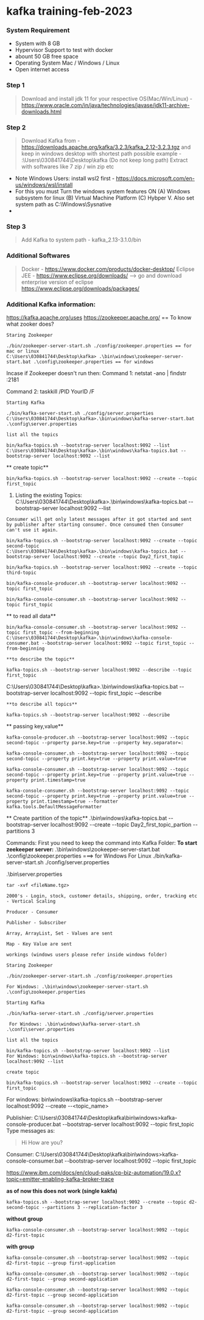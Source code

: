 # kafka training-feb-2023


### System Requirement 
- System with 8 GB 
- Hypervisor Support to test with docker 
- abount 50 GB free space 
- Operating System Mac / Windows / Linux
- Open internet access 


### Step 1 
> Download and install jdk 11 for your respective OS(Mac/Win/Linux) - https://www.oracle.com/in/java/technologies/javase/jdk11-archive-downloads.html

### Step 2 
>  Download Kafka from - https://downloads.apache.org/kafka/3.2.3/kafka_2.12-3.2.3.tgz and keep in windows desktop with shortest path possible example - 
>  :\Users\030841744\Desktop\kafka (Do not keep long path) 
>  Extract with softwares like 7 zip / win zip etc  
>    

* Note Windows Users: install wsl2 first -  https://docs.microsoft.com/en-us/windows/wsl/install
* For this you must Turn the windows system features ON (A) Windows subsystem for linux (B) Virtual Machine Platform (C) Hybper V. Also set system path as C:\Windows\Sysnative
* 
### Step 3 
> Add Kafka to system path - kafka_2.13-3.1.0/bin 

### Additional Softwares 
> Docker - https://www.docker.com/products/docker-desktop/
> Eclipse JEE - https://www.eclipse.org/downloads/  --> go and download enterprise version of eclipse https://www.eclipse.org/downloads/packages/

### Additional Kafka information:
https://kafka.apache.org/uses
https://zookeeper.apache.org/  == To know what zooker does?

    Staring Zookeeper

    ./bin/zookeeper-server-start.sh ./config/zookeeper.properties == for mac or linux
    C:\Users\030841744\Desktop\kafka> .\bin\windows\zookeeper-server-start.bat .\config\zookeeper.properties == for windows
Incase if Zookeeper doesn't run then: 
Command 1: netstat -ano | findstr :2181

Command 2: taskkill /PID YourID /F 

    Starting Kafka

    ./bin/kafka-server-start.sh ./config/server.properties
    C:\Users\030841744\Desktop\kafka>.\bin\windows\kafka-server-start.bat  .\config\server.properties

    list all the topics

    bin/kafka-topics.sh --bootstrap-server localhost:9092 --list
    C:\Users\030841744\Desktop\kafka>.\bin\windows\kafka-topics.bat --bootstrap-server localhost:9092 --list

   ** create topic**

    bin/kafka-topics.sh --bootstrap-server localhost:9092 --create --topic first_topic
  1.  Listing the existing Topics:  C:\Users\030841744\Desktop\kafka>.\bin\windows\kafka-topics.bat --bootstrap-server localhost:9092 --list
    
    Consumer will get only latest messages after it got started and sent by publisher after starting consumer. Once consumed then Consumer can't use it again. 

    bin/kafka-topics.sh --bootstrap-server localhost:9092 --create --topic second-topic
    C:\Users\030841744\Desktop\kafka>.\bin\windows\kafka-topics.bat --bootstrap-server localhost:9092 --create --topic Day2_first_topic

    bin/kafka-topics.sh --bootstrap-server localhost:9092 --create --topic third-topic

    bin/kafka-console-producer.sh --bootstrap-server localhost:9092 --topic first_topic

    bin/kafka-console-consumer.sh --bootstrap-server localhost:9092 --topic first_topic

   ** to read all data**

    bin/kafka-console-consumer.sh --bootstrap-server localhost:9092 --topic first_topic --from-beginning
    C:\Users\030841744\Desktop\kafka>.\bin\windows\kafka-console-consumer.bat --bootstrap-server localhost:9092 --topic first_topic --from-beginning

    **to describe the topic**

    kafka-topics.sh --bootstrap-server localhost:9092 --describe --topic first_topic
   C:\Users\030841744\Desktop\kafka>.\bin\windows\kafka-topics.bat --bootstrap-server localhost:9092 --topic first_topic --describe

    **to describe all topics**

    kafka-topics.sh --bootstrap-server localhost:9092 --describe

 **  passing key,value**

    kafka-console-producer.sh --bootstrap-server localhost:9092 --topic second-topic --property parse.key=true --property key.separator=:

    kafka-console-consumer.sh --bootstrap-server localhost:9092 --topic second-topic --property print.key=true --property print.value=true

    kafka-console-consumer.sh --bootstrap-server localhost:9092 --topic second-topic --property print.key=true --property print.value=true --property print.timestamp=true

    kafka-console-consumer.sh --bootstrap-server localhost:9092 --topic second-topic --property print.key=true --property print.value=true --property print.timestamp=true --formatter kafka.tools.DefaultMessageFormatter

** Create partition of the topic**
.\bin\windows\kafka-topics.bat --bootstrap-server localhost:9092 --create --topic Day2_first_topic_partion --partitions 3


Commands: 
First you need to keep the command into Kafka Folder: 
**To start zeekeeper server:** .\bin\windows\zookeeper-server-start.bat .\config\zookeeper.properties ===> for Windows
For Linux ./bin/kafka-server-start.sh ./config/server.properties

.\bin\server.properties


    tar -xvf <fileName.tgz>

    2000's - Login, stock, customer details, shipping, order, tracking etc - Vertical Scaling

    Producer - Consumer

    Publisher - Subscriber

    Array, ArrayList, Set - Values are sent

    Map - Key Value are sent

    workings (windows users please refer inside windows folder)

    Staring Zookeeper

    ./bin/zookeeper-server-start.sh ./config/zookeeper.properties
    
    For Windows: .\bin\windows\zookeeper-server-start.sh .\config\zookeeper.properties

    Starting Kafka

    ./bin/kafka-server-start.sh ./config/server.properties
    
     For Windows: .\bin\windows\kafka-server-start.sh .\confi\server.properties

    list all the topics

    bin/kafka-topics.sh --bootstrap-server localhost:9092 --list
    For Windows: bin\windows\kafka-topics.sh --bootstrap-server localhost:9092 --list

    create topic

    bin/kafka-topics.sh --bootstrap-server localhost:9092 --create --topic first_topic

For windows: bin\windows\kafka-topics.sh --bootstrap-server localhost:9092 --create --<topic_name>


Publishier: C:\Users\030841744\Desktop\kafka\bin\windows>kafka-console-producer.bat --bootstrap-server localhost:9092 --topic first_topic
Type messages as: 
>Hi
>How
>are
>you?

Consumer: C:\Users\030841744\Desktop\kafka\bin\windows>kafka-console-consumer.bat --bootstrap-server localhost:9092 --topic first_topic


https://www.ibm.com/docs/en/cloud-paks/cp-biz-automation/19.0.x?topic=emitter-enabling-kafka-broker-trace


**as of now this does not work (single kakfa)**

    kafka-topics.sh --bootstrap-server localhost:9092 --create --topic d2-second-topic --partitions 3 --replication-factor 3

**without group**

    kafka-console-consumer.sh --bootstrap-server localhost:9092 --topic d2-first-topic

 **with group**

    kafka-console-consumer.sh --bootstrap-server localhost:9092 --topic d2-first-topic --group first-application

    kafka-console-consumer.sh --bootstrap-server localhost:9092 --topic d2-first-topic --group second-application

    kafka-console-consumer.sh --bootstrap-server localhost:9092 --topic d2-first-topic --group second-application

    kafka-console-consumer.sh --bootstrap-server localhost:9092 --topic d2-first-topic --group second-application






